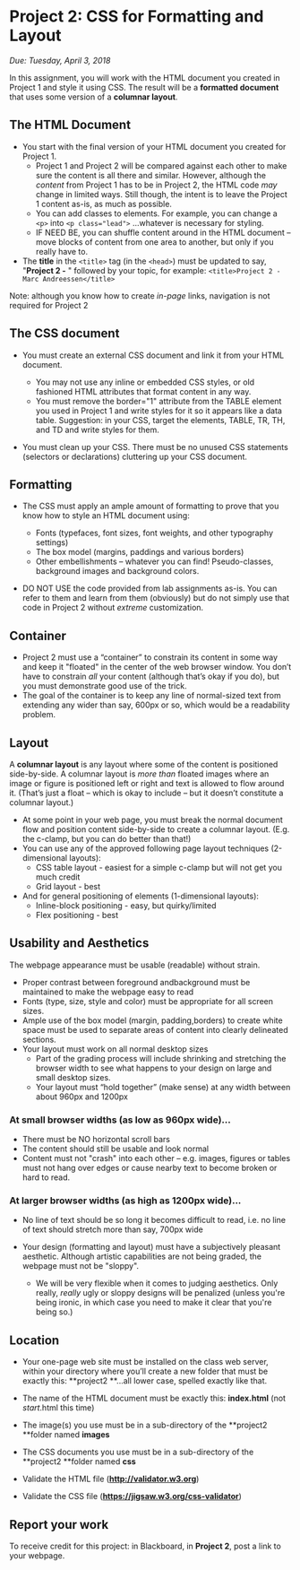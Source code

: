 # Project 2: CSS for Formatting and Layout

*Due: Tuesday, April 3, 2018*

In this assignment, you will work with the HTML document you created in Project 1 and style it using CSS. 
The result will be a **formatted document** that uses some version of a **columnar layout**. 

## The HTML Document

- You start with the final version of your HTML document you created for Project 1.  
  - Project 1 and Project 2 will be compared against each other to make sure the content is all there and similar.  However, although the *content* from Project 1 has to be in Project 2, the HTML code *may* change in limited ways. Still though, the intent is to leave the Project 1 content as-is, as much as possible.
  - You can add classes to elements.  For example, you can change a `<p>` into `<p class="lead">` ...whatever is necessary for styling.
  - IF NEED BE, you can shuffle content around in the HTML document – move blocks of content from one area to another, but only if you really have to.
- The **title** in the `<title>` tag (in the `<head>`) must be updated to say, "**Project 2 -** " followed by your topic, for example: `<title>Project 2 - Marc Andreessen</title>`

Note: although you know how to create *in-page* links, navigation is not required for Project 2

## The CSS document

- You must create an external CSS document and link it from your HTML document. 

  - You may not use any inline or embedded CSS styles, or old fashioned HTML attributes that format content in any way.
  - You must remove the border="1" attribute from the TABLE element you used in Project 1 and write styles for it so it appears like a data table. Suggestion: in your CSS, target the elements, TABLE, TR, TH, and TD and write styles for them.

- You must clean up your CSS.  There must be no unused CSS statements (selectors or declarations) cluttering up your CSS document.

## Formatting

- The CSS must apply an ample amount of formatting to prove that you know how to style an HTML document using:
  - Fonts (typefaces, font sizes, font weights, and other typography settings)
  - The box model (margins, paddings and various borders)
  - Other embellishments – whatever you can find!  Pseudo-classes, background images and background colors.


- DO NOT USE the code provided from lab assignments as-is.  You can refer to them and learn from them (obviously) but do not simply use that code in Project 2 without *extreme* customization. 

## Container

- Project 2 must use a “container” to constrain its content in some way and keep it "floated" in the center of the web browser window.  You don’t have to constrain *all* your content (although that’s okay if you do), but you must demonstrate good use of the trick.  
- The goal of the container is to keep any line of normal-sized text from extending any wider than say, 600px or so, which would be a readability problem.

## Layout

A **columnar layout** is any layout where some of the content is positioned side-by-side.  A columnar layout is *more than* floated images where an image or figure is positioned left or right and text is allowed to flow around it. (That’s just a float – which is okay to include – but it doesn’t constitute a columnar layout.)

- At some point in your web page, you must break the normal document flow and position content side-by-side to create a columnar layout. (E.g. the c-clamp, but you can do better than that!)  
- You can use any of the approved following page layout techniques (2-dimensional layouts):
  - CSS table layout - easiest for a simple c-clamp but will not get you much credit
  - Grid layout - best
- And for general positioning of elements  (1-dimensional layouts):
  - Inline-block positioning - easy, but quirky/limited
  - Flex positioning - best

## Usability and Aesthetics

The webpage appearance must be usable (readable) without strain.  

- Proper contrast between foreground andbackground must be maintained to make the webpage easy to read
- Fonts (type, size, style and color) must be appropriate for all screen sizes.
- Ample use of the box model (margin, padding,borders) to create white space must be used to separate areas of content into clearly delineated sections.
- Your layout must work on all normal desktop sizes
  - Part of the grading process will include shrinking and stretching the browser width to see what happens to your design on large and small desktop sizes.  
  - Your layout must “hold together” (make sense) at any width between about 960px and 1200px

### At small browser widths (as low as 960px wide)...

- There must be NO horizontal scroll bars
- The content should still be usable and look normal
- Content must not "crash" into each other – e.g. images, figures or tables must not hang over edges or cause nearby text to become broken or hard to read.

### At larger browser widths (as high as 1200px wide)...

- No line of text should be so long it becomes difficult to read, i.e. no line of text should stretch more than say, 700px wide


- Your design (formatting and layout) must have a subjectively pleasant aesthetic. Although artistic capabilities are not being graded, the webpage must not be "sloppy".
  - We will be very flexible when it comes to judging aesthetics. Only really, *really* ugly or sloppy designs will be penalized (unless you're being ironic, in which case you need to make it clear that you're being so.)

## Location

-  Your one-page web site must be installed on the class web server, within your directory where you’ll create a new folder that must be exactly this: **project2 **...all lower case, spelled exactly like that.

- The name of the HTML document must be exactly this: **index.html** (not *start*.html this time)

- The image(s) you use must be in a sub-directory of the **project2 **folder named **images**

- The CSS documents you use must be in a sub-directory of the **project2 **folder named **css**

- Validate the HTML file (**http://validator.w3.org**)

- Validate the CSS file (**https://jigsaw.w3.org/css-validator**)

## Report your work

To receive credit for this project: in Blackboard, in **Project 2**, post a link to your webpage.
